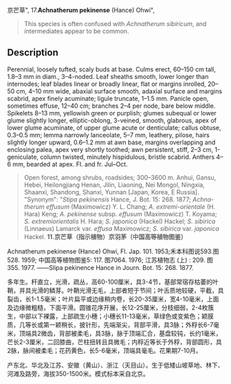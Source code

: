 京芒草",
17.**Achnatherum pekinense** (Hance) Ohwi",

> This species is often confused with *Achnatherum sibiricum*, and intermediates appear to be common.

## Description
Perennial, loosely tufted, scaly buds at base. Culms erect, 60–150 cm tall, 1.8–3 mm in diam., 3–4-noded. Leaf sheaths smooth, lower longer than internodes; leaf blades linear or broadly linear, flat or margins inrolled, 20–50 cm, 4–10 mm wide, abaxial surface smooth, adaxial surface and margins scabrid, apex finely acuminate; ligule truncate, 1–1.5 mm. Panicle open, sometimes effuse, 12–40 cm; branches 2–4 per node, bare below middle. Spikelets 8–13 mm, yellowish green or purplish; glumes subequal or lower glume slightly longer, elliptic-oblong, 3-veined, smooth, glabrous, apex of lower glume acuminate, of upper glume acute or denticulate; callus obtuse, 0.3–0.5 mm; lemma narrowly lanceolate, 5–7 mm, leathery, pilose, hairs slightly longer upward, 0.6–1.2 mm at awn base, margins overlapping and enclosing palea, apex very shortly toothed; awn persistent, stiff, 2–3 cm, 1-geniculate, column twisted, minutely hispidulous, bristle scabrid. Anthers 4–6 mm, bearded at apex. Fl. and fr. Jul–Oct.

> Open forest, among shrubs, roadsides; 300–3600 m. Anhui, Gansu, Hebei, Heilongjiang Henan, Jilin, Liaoning, Nei Mongol, Ningxia, Shaanxi, Shandong, Shanxi, Yunnan [Japan, Korea, E Russia].
  "Synonym": "*Stipa pekinensis* Hance, J. Bot. 15: 268. 1877; *Achna-therum effusum* (Maximowicz) Y. L. Chang; *A. extremi-orientale* (H. Hara) Keng; *A. pekinense* subsp. *effusum* (Maximowicz) T. Koyama; *S. extremiorientalis* H. Hara; *S. japonica* (Hackel) Hackel; *S. sibirica* (Linnaeus) Lamarck var. *effusa* Maximowicz; *S. sibirica* var. *japonica* Hackel.
**11.京芒草（指示植物）京羽茅（中国高等植物图鉴）**

Achnatherum pekinense (Hance) Ohwi, Fl. Jap. 101. 1953;禾本科图说593.图528. 1959; 中国高等植物图鉴5: 117. 图7064. 1976; 江苏植物志 (上) : 209. 图355. 1977. ——Slipa pekinence Hance in Journ. Bot. 15: 268. 1877.

多年生。秆直立，光滑，疏丛，高60-100厘米，具3-4节，基部常宿存枯萎的叶鞘，并具光滑的鳞芽。叶鞘光滑无毛，上部者短于节间；叶舌质地较硬，平截，具裂齿，长1-1.5毫米；叶片扁平或边缘稍内卷，长20-35厘米，宽4-10毫米，上面及边缘微粗糙，下面平滑。圆锥花序开展，长12-25厘米，分枝细弱，2-4枚簇生，中部以下裸露，上部疏生小穗；小穗长11-13毫米，草绿色或变紫色；颖膜质，几等长或第一颖稍长，披针形，先端渐尖，背部平滑，具3脉；外稃长6-7毫米，顶端具2微齿，背部被柔毛，具3脉，脉于顶端汇合，基盘较钝，长约1毫米，芒长2-3厘米，二回膝曲，芒柱扭转且具微毛；内稃近等长于外稃，背部圆形，具2脉，脉间被柔毛；花药黄色，长5-6毫米，顶端具毫毛。花果期7-10月。

产东北、华北及江苏、安徽（黄山）、浙江（天目山）。生于低矮山坡草地、林下、河滩及路旁，海拔350-1500米。模式标本采自北京。
